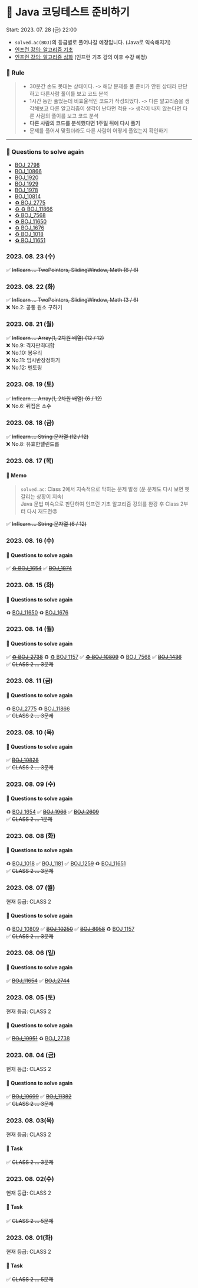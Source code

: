 # 🚀 Java 코딩테스트 준비하기 

Start: 2023. 07. 28 (금) 22:00 <br>
+ `solved.ac(BOJ)`의 등급별로 풀어나갈 예정입니다. (Java로 익숙해지기)
+ [인프런 강의: 알고리즘 기초](https://www.inflearn.com/course/%EC%9E%90%EB%B0%94-%EC%95%8C%EA%B3%A0%EB%A6%AC%EC%A6%98-%EB%AC%B8%EC%A0%9C%ED%92%80%EC%9D%B4-%EC%BD%94%ED%85%8C%EB%8C%80%EB%B9%84/dashboard)
+ [인프런 강의: 알고리즘 심화](https://www.inflearn.com/course/%EC%9E%90%EB%B0%94-%EC%BD%94%EB%94%A9%ED%85%8C%EC%8A%A4%ED%8A%B8-%EC%B5%9C%EC%8B%A0%EA%B8%B0%EC%B6%9C/dashboard) (인프런 기초 강의 이후 수강 예정)


### 📝 Rule
> - 30분간 손도 못대는 상태이다. -> 해당 문제를 풀 준비가 안된 상태라 판단하고 다른사람 풀이를 보고 코드 분석
> - 1시간 동안 풀었는데 비효율적인 코드가 작성되었다. -> 다른 알고리즘을 생각해보고 다른 알고리즘이 생각이 난다면 적용 -> 생각이 나지 않는다면 다른 사람의 풀이를 보고 코드 분석
> - **다른 사람의 코드를 분석했다면 1주일 뒤에 다시 풀기**
> - 문제를 풀어서 맞췄더라도 다른 사람이 어떻게 풀었는지 확인하기

----
### 👀 Questions to solve again
- [BOJ_2798](https://www.acmicpc.net/problem/2798)
- [BOJ_10866](https://www.acmicpc.net/problem/10866)
- [BOJ_1920](https://www.acmicpc.net/problem/1920)
- [BOJ_1929](https://www.acmicpc.net/problem/1929)
- [BOJ_1978](https://www.acmicpc.net/problem/1978)
- [BOJ_10814](https://www.acmicpc.net/problem/2798)
- [♻️ BOJ_2775](https://www.acmicpc.net/problem/2775)
- [♻️ ♻️ BOJ_11866](https://www.acmicpc.net/problem/11866)
- [♻️ BOJ_7568](https://www.acmicpc.net/problem/7568)
- [♻️ BOJ_11650](https://www.acmicpc.net/problem/11650)
- [♻️ BOJ_1676](https://www.acmicpc.net/problem/1676)
- [♻️ BOJ_1018](https://www.acmicpc.net/problem/1018)
- [♻️ BOJ_11651](https://www.acmicpc.net/problem/11651)

### 2023. 08. 23 (수)
✅ ~~Inflearn ... TwoPointers, SlidingWindow, Math (6 / 6)~~ </br>

### 2023. 08. 22 (화)
✅ ~~Inflearn ... TwoPointers, SlidingWindow, Math (3 / 6)~~ </br>
❌ No.2: 공통 원소 구하기 </br>

### 2023. 08. 21 (월)
✅ ~~Inflearn ... Array(1, 2차원 배열) (12 / 12)~~ </br>
❌ No.9: 격자판최대합 </br>
❌ No.10: 봉우리 </br>
❌ No.11: 임시반장정하기 </br>
❌ No.12: 멘토링 </br>

### 2023. 08. 19 (토)
✅ ~~Inflearn ... Array(1, 2차원 배열) (6 / 12)~~ </br>
❌ No.6: 뒤집은 소수

### 2023. 08. 18 (금)
✅ ~~Inflearn ... String 문자열 (12 / 12)~~ </br>
❌ No.8: 유효한팰린드롬

### 2023. 08. 17 (목)
#### 📝 Memo
> `solved.ac`: Class 2에서 지속적으로 막히는 문제 발생 (푼 문제도 다시 보면 헷갈리는 상황이 지속)</br>
> Java 문법 미숙으로 판단하여 인프런 기초 알고리즘 강의를 완강 후 Class 2부터 다시 재도전😡

✅ ~~Inflearn ... String 문자열 (6 / 12)~~

### 2023. 08. 16 (수)
#### 👀 Questions to solve again
✅ ~~[♻️ BOJ_1654](https://www.acmicpc.net/problem/1654)~~
✅ ~~[BOJ_1874](https://www.acmicpc.net/problem/1874)~~

### 2023. 08. 15 (화)
#### 👀 Questions to solve again
♻️ [BOJ_11650](https://www.acmicpc.net/problem/11650)
♻️ [BOJ_1676](https://www.acmicpc.net/problem/1676)

### 2023. 08. 14 (월)
#### 👀 Questions to solve again
✅ ~~[♻️ BOJ_2738](https://www.acmicpc.net/problem/2738)~~
♻️ [♻️ BOJ_1157](https://www.acmicpc.net/problem/1157)
✅ ~~[♻️ BOJ_10809](https://www.acmicpc.net/problem/10809)~~
♻️ [BOJ_7568](https://www.acmicpc.net/problem/7568)
✅ ~~[BOJ_1436](https://www.acmicpc.net/problem/1436)~~ </br>
✅ ~~CLASS 2 ... 3문제~~ 

### 2023. 08. 11 (금)
#### 👀 Questions to solve again
♻️ [BOJ_2775](https://www.acmicpc.net/problem/2775)
♻️ [BOJ_11866](https://www.acmicpc.net/problem/11866) </br>
✅ ~~CLASS 2 ... 3문제~~ 

### 2023. 08. 10 (목)
#### 👀 Questions to solve again
✅ ~~[BOJ_10828](https://www.acmicpc.net/problem/10828)~~ </br>
✅ ~~CLASS 2 ... 3문제~~

### 2023. 08. 09 (수)
#### 👀 Questions to solve again
♻️ [BOJ_1654](https://www.acmicpc.net/problem/1654)
✅ ~~[BOJ_1966](https://www.acmicpc.net/problem/1966)~~
✅ ~~[BOJ_2609](https://www.acmicpc.net/problem/2609)~~ </br>
✅ ~~CLASS 2 ... 1문제~~

### 2023. 08. 08 (화)
#### 👀 Questions to solve again
♻️ [BOJ_1018](https://www.acmicpc.net/problem/1018)
✅ [BOJ_1181](https://www.acmicpc.net/problem/1181)
✅ [BOJ_1259](https://www.acmicpc.net/problem/1259)
♻️ [BOJ_11651](https://www.acmicpc.net/problem/11651) </br>
✅ ~~CLASS 2 ... 3문제~~

### 2023. 08. 07 (월)
현재 등급: CLASS 2
#### 👀 Questions to solve again
♻️ [BOJ_10809](https://www.acmicpc.net/problem/10809)
✅ ~~[BOJ_10250](https://www.acmicpc.net/problem/10250)~~
✅ ~~[BOJ_8958](https://www.acmicpc.net/problem/8958)~~
♻️ [BOJ_1157](https://www.acmicpc.net/problem/1157) </br>
✅ ~~CLASS 2 ... 3문제~~ 

### 2023. 08. 06 (일)
#### 👀 Questions to solve again
✅ ~~[BOJ_11654](https://www.acmicpc.net/problem/11654)~~
✅ ~~[BOJ_2744](https://www.acmicpc.net/problem/2744)~~

### 2023. 08. 05 (토)
현재 등급: CLASS 2
#### 👀 Questions to solve again
✅ ~~[BOJ_10951](https://www.acmicpc.net/problem/10951)~~
♻️ [BOJ_2738](https://www.acmicpc.net/problem/2738)

### 2023. 08. 04 (금)
현재 등급: CLASS 2
#### 👀 Questions to solve again
✅ ~~[BOJ_10699](https://www.acmicpc.net/problem/10699)~~
✅ ~~[BOJ_11382](https://www.acmicpc.net/problem/11382)~~ </br>
✅ ~~CLASS 2 ... 3문제~~

### 2023. 08. 03(목)
현재 등급: CLASS 2
#### 📝 Task
✅ ~~CLASS 2 ... 3문제~~

### 2023. 08. 02(수)
현재 등급: CLASS 2
#### 📝 Task
✅ ~~CLASS 2 ... 5문제~~

### 2023. 08. 01(화)
현재 등급: CLASS 2
#### 📝 Task
✅ ~~CLASS 2 ... 5문제~~
